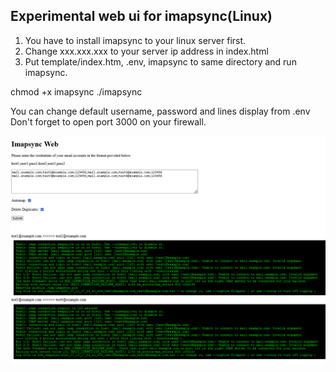 ## Experimental web ui for imapsync(Linux) ##

1. You have to install imapsync to your linux server first.
2. Change xxx.xxx.xxx to your server ip address in index.html 
3. Put template/index.htm, .env, imapsync to same directory and run imapsync.

 chmod +x imapsync
 ./imapsync

You can change default username, password and lines display from .env
Don't forget to open port 3000 on your firewall.

![image](https://github.com/mozgr/imapsync-web/blob/master/screenshot.png)